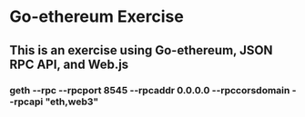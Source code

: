 # Go-ethereum Exercise
## This is an exercise using Go-ethereum, JSON RPC API, and Web.js

### geth --rpc --rpcport 8545 --rpcaddr 0.0.0.0 --rpccorsdomain --rpcapi "eth,web3"